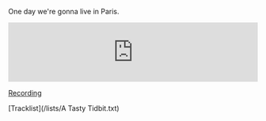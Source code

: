 One day we're gonna live in Paris.

<iframe width="100%" height="120" src="https://www.mixcloud.com/widget/iframe/?hide_cover=1&hide_artwork=1&feed=%2Fpeter-henry5%2Fa-tasty-tidbit%2F" frameborder="0" ></iframe>

[Recording](https://www.dropbox.com/s/9y4d6n477by9s61/A%20Tasty%20Tidbit.mp3?dl=0)

[Tracklist](/lists/A Tasty Tidbit.txt)
